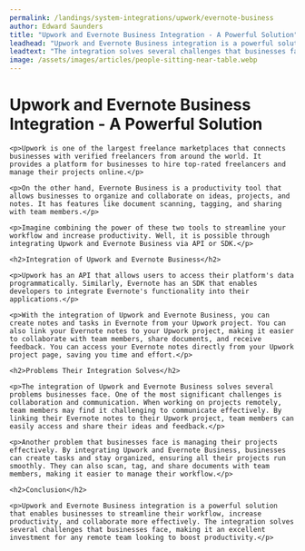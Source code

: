 ```yaml
---
permalink: /landings/system-integrations/upwork/evernote-business
author: Edward Saunders
title: "Upwork and Evernote Business Integration - A Powerful Solution"
leadhead: "Upwork and Evernote Business integration is a powerful solution that enables businesses to streamline their workflow, increase productivity, and collaborate more effectively"
leadtext: "The integration solves several challenges that businesses face, making it an excellent investment for any remote team looking to boost productivity."
image: /assets/images/articles/people-sitting-near-table.webp
---
```

<div class="arttext">	<h1>Upwork and Evernote Business Integration - A Powerful Solution</h1>

	<p>Upwork is one of the largest freelance marketplaces that connects businesses with verified freelancers from around the world. It provides a platform for businesses to hire top-rated freelancers and manage their projects online.</p>

	<p>On the other hand, Evernote Business is a productivity tool that allows businesses to organize and collaborate on ideas, projects, and notes. It has features like document scanning, tagging, and sharing with team members.</p>

	<p>Imagine combining the power of these two tools to streamline your workflow and increase productivity. Well, it is possible through integrating Upwork and Evernote Business via API or SDK.</p>

	<h2>Integration of Upwork and Evernote Business</h2>

	<p>Upwork has an API that allows users to access their platform's data programmatically. Similarly, Evernote has an SDK that enables developers to integrate Evernote's functionality into their applications.</p>

	<p>With the integration of Upwork and Evernote Business, you can create notes and tasks in Evernote from your Upwork project. You can also link your Evernote notes to your Upwork project, making it easier to collaborate with team members, share documents, and receive feedback. You can access your Evernote notes directly from your Upwork project page, saving you time and effort.</p>

	<h2>Problems Their Integration Solves</h2>

	<p>The integration of Upwork and Evernote Business solves several problems businesses face. One of the most significant challenges is collaboration and communication. When working on projects remotely, team members may find it challenging to communicate effectively. By linking their Evernote notes to their Upwork project, team members can easily access and share their ideas and feedback.</p>

	<p>Another problem that businesses face is managing their projects effectively. By integrating Upwork and Evernote Business, businesses can create tasks and stay organized, ensuring all their projects run smoothly. They can also scan, tag, and share documents with team members, making it easier to manage their workflow.</p>

	<h2>Conclusion</h2>

	<p>Upwork and Evernote Business integration is a powerful solution that enables businesses to streamline their workflow, increase productivity, and collaborate more effectively. The integration solves several challenges that businesses face, making it an excellent investment for any remote team looking to boost productivity.</p>

</div>